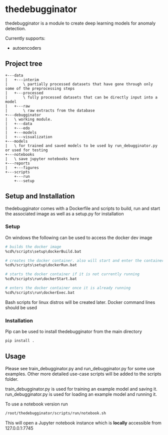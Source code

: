 # thedebugginator

thedebugginator is a module to create deep learning models for anomaly detection.

Currently supports:
- autoencoders

## Project tree

```
+---data
|   +---interim
|       \ partially processed datasets that have gone through only some of the preprocessing steps
|   +---processed
|       \ fully processed datasets that can be directly input into a model
|   +---raw
|       \ raw extracts from the database
+---debugginator
|   \ working module.
|   +---data
|   +---edo
|   +---models
|   +---visualization
+---models
|   \ for trained and saved models to be used by run_debugginator.py or used for testing
+---notebooks
|   \ save jupyter notebooks here
+---reports
|   +---figures
+---scripts
    +---run
    +---setup
```

## Setup and Installation

thedebugginator comes with a Dockerfile and scripts to build, run and start the associated image as well as a setup.py for installation

### Setup

On windows the following can be used to access the docker dev image

```bash
# builds the docker image
%cd%/scripts\setup\dockerBuild.bat

# creates the docker container. also will start and enter the container
%cd%/scripts\setup\dockerRun.bat

# starts the docker container if it is not currently running
%cd%/scripts\run\dockerStart.bat

# enters the docker container once it is already running
%cd%/scripts\run\dockerExec.bat
```

Bash scripts for linux distros will be created later. Docker command lines should be used

### Installation

Pip can be used to install thedebugginator from the main directory

```bash
pip install .
```

## Usage

Please see train_debugginator.py and run_debugginator.py for some use examples. Other more detailed use-case scripts will be added to the scripts folder.

train_debugginator.py is used for training an example model and saving it.<br>
run_debugginator.py is used for loading an example model and running it.

To use a notebook version run

```bash
/root/thedebugginator/scripts/run/notebook.sh
```

This will open a Jupyter notebook instance which is **locally** accessible from 127.0.0.1:7745